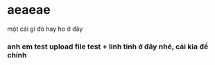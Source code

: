 # aeaeae
một cái gì đó hay ho ở đây

### anh em test upload file test + linh tinh ở đây nhé, cái kia để chính
